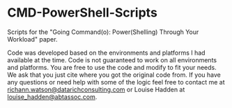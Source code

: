 # CMD-PowerShell-Scripts
Scripts for the "Going Command(o): Power(Shelling) Through Your Workload" paper. 

Code was developed based on the environments and platforms I had available at the time. Code is not guaranteed to work on all environments and platforms. You are free to use the code and modify to fit your needs. We ask that you just cite where you got the original code from. If you have any questions or need help with some of the logic feel free to contact me at richann.watson@datarichconsulting.com or Louise Hadden at louise_hadden@abtassoc.com.
